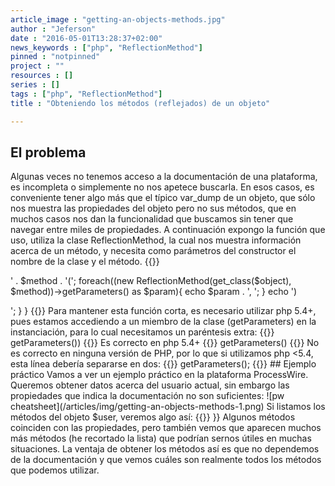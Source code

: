 ```yaml
---
article_image : "getting-an-objects-methods.jpg"
author : "Jeferson"
date : "2016-05-01T13:28:37+02:00"
news_keywords : ["php", "ReflectionMethod"]
pinned : "notpinned"
project : ""
resources : []
series : []
tags : ["php", "ReflectionMethod"]
title : "Obteniendo los métodos (reflejados) de un objeto"

---
```

## El problema
Algunas veces no tenemos acceso a la documentación de una plataforma, es incompleta o simplemente no nos apetece buscarla. En esos casos, es conveniente tener algo más que el típico var_dump de un objeto, que sólo nos muestra las propiedades del objeto pero no sus métodos, que en muchos casos nos dan la funcionalidad que buscamos sin tener que navegar entre miles de propiedades. A continuación expongo la función que uso, utiliza la clase ReflectionMethod, la cual nos muestra información acerca de un método, y necesita como parámetros del constructor el nombre de la clase y el método.
{{<highlight php>}}
<?php
function get_object_info($object){
   foreach(get_class_methods(get_class($object)) as $method){
      echo '<p>' . $method . '(';
      foreach((new ReflectionMethod(get_class($object), $method))->getParameters() as $param){
         echo $param . ', ';
      }
      echo ')</p>';
    }
}
{{</highlight>}}

Para mantener esta función corta, es necesario utilizar php 5.4+, pues estamos accediendo a un miembro de la clase (getParameters) en la instanciación, para lo cual necesitamos un paréntesis extra:
{{<highlight php>}}
<?php
(new ReflectionMethod($class, $method))->getParameters())
{{</highlight>}}

Es correcto en php 5.4+
{{<highlight php>}}
<?php
new ReflectionMethod($class, $method))->getParameters()
{{</highlight>}}

No es correcto en ninguna versión de PHP, por lo que si utilizamos php <5.4, esta línea debería separarse en dos:
{{<highlight php>}}
<?php
$method  = new ReflectionMethod($class, $method);
$params = $method->getParameters();
{{</highlight>}}

## Ejemplo práctico
Vamos a ver un ejemplo práctico en la plataforma ProcessWire. Queremos obtener datos acerca del usuario actual, sin embargo las propiedades que indica la documentación no son suficientes:

![pw cheatsheet](/articles/img/getting-an-objects-methods-1.png)

Si listamos los métodos del objeto $user, veremos algo así:
{{<highlight php>}}
<?php
hasRole(Parameter #0 [ $role ], )
addRole(Parameter #0 [ $role ], )
removeRole(Parameter #0 [ $role ], )
hasPermission(Parameter #0 [ $name ], Parameter #1 [ $context = NULL ], )
getPermissions(Parameter #0 [ Page or NULL $page = NULL ], )
isSuperuser()
isGuest()
isLoggedin()editUrl()
find(Parameter #0 [ $selector = '' ], Parameter #1 [ $options = Array ], )
children(Parameter #0 [ $selector = '' ], Parameter #1 [ $options = Array ], )
numChildren(Parameter #0 [ $selector = NULL ], )
hasChildren(Parameter #0 [ $selector = true ], )
child(Parameter #0 [ $selector = '' ], Parameter #1 [ $options = Array ], )
parent(Parameter #0 [ $selector = '' ], )
parents(Parameter #0 [ $selector = '' ], )
parentsUntil(Parameter #0 [ $selector = '' ], Parameter #1 [ $filter = '' ], )
closest(Parameter #0 [ $selector ], )
{{</highlight>}}

Algunos métodos coinciden con las propiedades, pero también vemos que aparecen muchos más métodos (he recortado la lista) que podrían sernos útiles en muchas situaciones. La ventaja de obtener los métodos así es que no dependemos de la documentación y que vemos cuáles son realmente todos los métodos que podemos utilizar.
